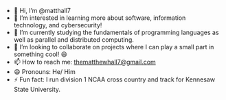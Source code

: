 - 👋 Hi, I’m @matthall7
- 👀 I’m interested in learning more about software, information technology, and cybersecurity!
- 🌱 I’m currently studying the fundamentals of programming languages as well as parallel and distributed computing.
- 💞️ I’m looking to collaborate on projects where I can play a small part in something cool! 😄
- 📫 How to reach me: thematthewhall7@gmail.com
- 😄 Pronouns: He/ Him
- ⚡ Fun fact: I run division 1 NCAA cross country and track for Kennesaw State University.

<!---
matthall7/matthall7 is a ✨ special ✨ repository because its `README.md` (this file) appears on your GitHub profile.
You can click the Preview link to take a look at your changes.
--->
